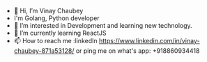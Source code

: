 - 👋 Hi, I’m Vinay Chaubey
- I'm Golang, Python developer
- 👀 I’m interested in Development and learning new technology.
- 🌱 I’m currently learning ReactJS
- 📫 How to reach me :linkedIn https://www.linkedin.com/in/vinay-chaubey-871a53128/ or ping me on what's app: +918860934418

<!---
chaubeyvinay1995/chaubeyvinay1995 is a ✨ special ✨ repository because its `README.md` (this file) appears on your GitHub profile.
You can click the Preview link to take a look at your changes.
--->
